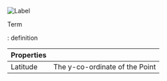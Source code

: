 ![Label](http://www.plantuml.com/plantuml/proxy?cache=no&src=https://raw.github.com/Charles1625/crop-production-ontology/main/uml/point.iuml)

Term

: definition

|Properties|  |
|--------|---------|
|Latitude |The y-co-ordinate of the Point |
